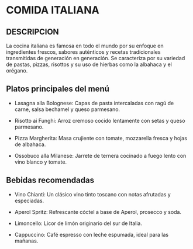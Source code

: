# COMIDA ITALIANA
## DESCRIPCION
La cocina italiana es famosa en todo el mundo por su enfoque en ingredientes frescos, sabores auténticos y recetas tradicionales transmitidas de generación en generación. Se caracteriza por su variedad de pastas, pizzas, risottos y su uso de hierbas como la albahaca y el orégano.

## Platos principales del menú

- Lasagna alla Bolognese: Capas de pasta intercaladas con ragú de carne, salsa bechamel y queso parmesano.

- Risotto ai Funghi: Arroz cremoso cocido lentamente con setas y queso parmesano.

- Pizza Margherita: Masa crujiente con tomate, mozzarella fresca y hojas de albahaca.

- Ossobuco alla Milanese: Jarrete de ternera cocinado a fuego lento con vino blanco y tomate.

## Bebidas recomendadas

- Vino Chianti: Un clásico vino tinto toscano con notas afrutadas y especiadas.

- Aperol Spritz: Refrescante cóctel a base de Aperol, prosecco y soda.

- Limoncello: Licor de limón originario del sur de Italia.

- Cappuccino: Café espresso con leche espumada, ideal para las mañanas.